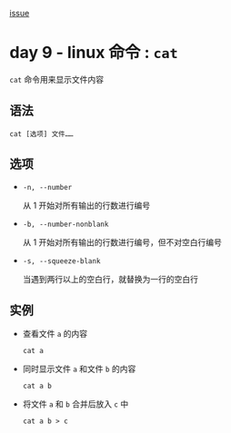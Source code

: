 [issue](https://github.com/hoperyy/blog/issues/41)

# day 9 - linux 命令 : `cat`

`cat` 命令用来显示文件内容

## 语法

```
cat [选项] 文件……
```

## 选项
    
+   `-n, --number`

    从 1 开始对所有输出的行数进行编号
    
+   `-b, --number-nonblank`

    从 1 开始对所有输出的行数进行编号，但不对空白行编号
    
+   `-s, --squeeze-blank`

    当遇到两行以上的空白行，就替换为一行的空白行
        
## 实例

+   查看文件 `a` 的内容

    `cat a`
    
+   同时显示文件 `a` 和文件 `b` 的内容
    
    `cat a b`
    
+   将文件 `a` 和 `b` 合并后放入 `c` 中

    `cat a b > c`
